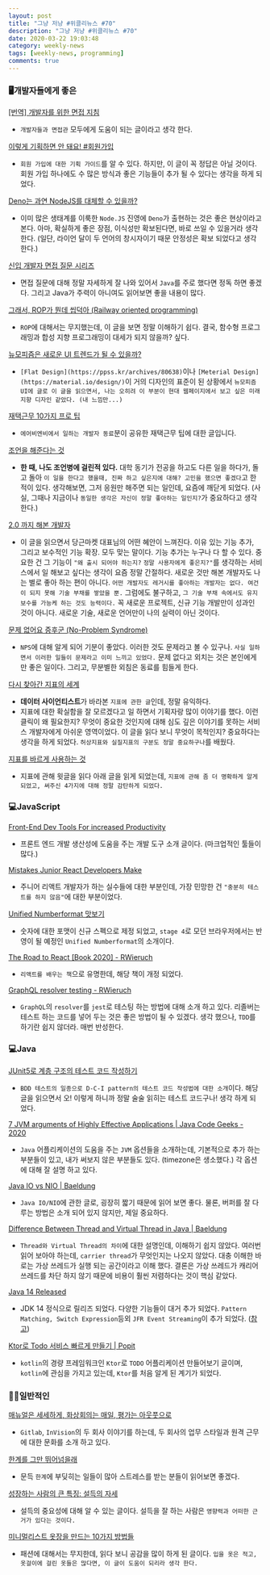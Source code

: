 ```yaml
---
layout: post
title: "그냥 저냥 #위클리뉴스 #70"
description: "그냥 저냥 #위클리뉴스 #70"
date: 2020-03-22 19:03:48
category: weekly-news
tags: [weekly-news, programming]
comments: true
---
```

  
### 🖥개발자들에게 좋은

[[번역] 개발자를 위한 면접 지침](https://blog.rhostem.com/posts/2019-01-05-developer-guide-for-interview)

- `개발자들과 면접관` 모두에게 도움이 되는 글이라고 생각 한다.

[이렇게 기획하면 안 돼요! #회원가입](https://germweapon.tistory.com/384)

- `회원 가입에 대한 기획 가이드`를 알 수 있다. 하지만, 이 글이 꼭 정답은 아닐 것이다. 회원 가입 하나에도 수 많은 방식과 좋은 기능들이 추가 될 수 있다는 생각을 하게 되었다.

[Deno는 과연 NodeJS를 대체할 수 있을까?](https://www.youtube.com/watch?v=6MeB-IWq1I4&feature=youtu.be)

- 이미 많은 생태계를 이룩한 `Node.JS` 진영에 `Deno`가 출현하는 것은 좋은 현상이라고 본다. 아마, 확실하게 좋은 장점, 이식성만 확보된다면, 바로 쓰일 수 있을거라 생각 한다. (일단, 라이언 달이 두 언어의 창시자이기 때문 안정성은 확보 되었다고 생각 한다.)

[신입 개발자 면접 질문 시리즈]([https://www.notion.so/54d624628a634c879cc93d94f54cd2d1](https://www.notion.so/54d624628a634c879cc93d94f54cd2d1))

- 면접 질문에 대해 정말 자세하게 잘 나와 있어서 `Java`를 주로 했다면 정독 하면 좋겠다. 그리고 Java가 주력이 아니여도 읽어보면 좋을 내용이 많다.

[그래서, ROP가 뭔데 씹덕아 (Railway oriented programming)](https://medium.com/@0e/%E1%84%80%E1%85%B3%E1%84%85%E1%85%A2%E1%84%89%E1%85%A5-rop%E1%84%80%E1%85%A1-%E1%84%86%E1%85%AF%E1%86%AB%E1%84%83%E1%85%A6-%E1%84%8A%E1%85%B5%E1%86%B8%E1%84%83%E1%85%A5%E1%86%A8%E1%84%8B%E1%85%A1-railway-oriented-programming-4e8070c04bda)

- `ROP`에 대해서는 무지했는데, 이 글을 보면 정말 이해하기 쉽다. 결국, 함수형 프로그래밍과 합성 지향 프로그래밍이 대세가 되지 않을까? 싶다.

[뉴모피즘은 새로운 UI 트렌드가 될 수 있을까?](https://brunch.co.kr/@cliche-cliche/32)

- `[Flat Design](https://ppss.kr/archives/80638)`이나 `[Meterial Design](https://material.io/design/)`이 거의 디자인의 표준이 된 상황에서 `뉴모피즘 UI에 글로 이 글을 읽으면서, 나는 오히려 이 부분이 현대 웹페이지에서 보고 싶은 미래 지향 디자인 같았다. (내 느낌만...)`

[재택근무 10가지 프로 팁](https://brunch.co.kr/@svillustrated/69)

- `에어비엔비에서 일하는 개발자 동료`분이 공유한 재택근무 팁에 대한 글입니다.

[조언을 해준다는 것](https://soraji.github.io/mind/2020/03/16/%EC%A1%B0%EC%96%B8%EC%9D%84%ED%95%B4%EC%A4%80%EB%8B%A4%EB%8A%94%EA%B2%83/)

- **한 때, 나도 조언병에 걸린적 있다.** 대학 동기가 전공을 하고도 다른 일을 하다가, 돌고 돌아 `이 일을 한다고 했을때, 진짜 하고 싶은지에 대해? 고민을 했으면 좋겠다`고 한 적이 있다. 생각해보면, 그저 응원만 해주면 되는 일인데, 요즘에 깨닫게 되었다. (사실, 그때나 지금이나 `동일한 생각은 자신이 정말 좋아하는 일인지?`가 중요하다고 생각 한다.)

[2.0 까지 해본 개발자](https://jojoldu.tistory.com/485)

- 이 글을 읽으면서 당근마켓 대표님의 어떤 혜안이 느껴진다. 이유 있는 기능 추가, 그리고 보수적인 기능 확장. 모두 맞는 말이다. 기능 추가는 누구나 다 할 수 있다. 중요한 건 그 기능이 `"왜 출시 되어야 하는지?` `정말 사용자에게 좋은지?"`를 생각하는 서비스에서 일 해보고 싶다는 생각이 요즘 정말 간절하다. 새로운 것만 해본 개발자도 나는 별로 좋아 하는 편이 아니다. `어떤 개발자도 레거시를 좋아하는 개발자는 없다. 여건이 되지 못해 기술 부채를 쌓았을 뿐.` 그럼에도 불구하고, `그 기술 부채 속에서도 유지보수를 가능케 하는 것도 능력이다.` 꼭 새로운 프로젝트, 신규 기능 개발만이 성과인 것이 아니다. 새로운 기술, 새로운 언어만이 나의 실력이 아닌 것이다.

[문제 없어요 증후군 (No-Problem Syndrome)](https://johngrib.github.io/wiki/no-problem-syndrome/)

- `NPS`에 대해 알게 되어 기분이 좋았다. 이러한 것도 문제라고 볼 수 있구나. `사실 일하면서 이러한 일들이 문제라고 이미 느끼고 있었다.` 문제 없다고 외치는 것은 본인에게만 좋은 일이다. 그리고, 무분별한 외침은 동료를 힘들게 한다.

[다시 찾아간 지표의 세계](https://cojette.github.io/metrics_revisited/)

- **데이터 사이언티스트**가 바라본 `지표에 관한 글`인데, 정말 유익하다.
- 지표에 대한 확실함을 잘 모르겠다고 일 하면서 기획자랑 많이 이야기를 했다. 이런 클릭이 왜 필요한지? 무엇이 중요한 것인지에 대해 심도 깊은 이야기를 못하는 서비스 개발자에게 아쉬운 영역이었다. 이 글을 읽다 보니 무엇이 목적인지? 중요하다는 생각을 하게 되었다. `허상지표와 실질지표의 구분도 정말 중요하구나`를 배웠다.

[지표를 바르게 사용하는 것](https://cojette.github.io/metric/)

- 지표에 관해 윗글을 읽다 아래 글을 읽게 되었는데, `지표에 관해 좀 더 명확하게 알게 되었고, 써주신 4가지에 대해 정말 감탄하게 되었다.`

### 💻JavaScript

[Front-End Dev Tools For increased Productivity](https://medium.com/better-programming/10-productivity-tools-for-front-end-developers-4021cdef6fcb)

- 프론트 엔드 개발 생산성에 도움을 주는 개발 도구 소개 글이다. (마크업적인 툴들이 많다.)

[Mistakes Junior React Developers Make](https://medium.com/frontend-digest/mistakes-junior-react-developers-make-c546b1af187d)

- 주니어 리액트 개발자가 하는 실수들에 대한 부분인데, 가장 민망한 건 `"충분히 테스트를 하지 않음"`에 대한 부분이었다.

[Unified Numberformat 맛보기](https://genie-youn.github.io/journal/proposal_unified_intl_numberformat_%EB%A7%9B%EB%B3%B4%EA%B8%B0.html?fbclid=IwAR2Pob_cnzojwY0fGfbVy6oR6IDqUqe5JajRuZUIo_Xr1AFdmrnU3TyHrTI)

- 숫자에 대한 포맷이 신규 스펙으로 제정 되었고, `stage 4`로 모던 브라우저에서는 반영이 될 예정인 `Unified Numberformat`의 소개이다.

[The Road to React [Book 2020] - RWieruch](https://www.robinwieruch.de/the-road-to-learn-react)

- `리액트를 배우는 책`으로 유명한데, 해당 책이 개정 되었다.

[GraphQL resolver testing - RWieruch](https://www.robinwieruch.de/graphql-resolver-testing)

- `GraphQL`의  `resolver`를 `jest`로 테스팅 하는 방법에 대해 소개 하고 있다. 리졸버는 테스트 하는 코드를 넣어 두는 것은 좋은 방법이 될 수 있겠다. 생각 했으나, `TDD`를 하기란 쉽지 않더라. 매번 반성한다.

### 💻Java

[JUnit5로 계층 구조의 테스트 코드 작성하기](https://johngrib.github.io/wiki/junit5-nested/)

- `BDD 테스트의 일종으로 D-C-I pattern의 테스트 코드 작성법에 대한 소개`이다. 해당 글을 읽으면서 오! 이렇게 하니까 정말 술술 읽히는 테스트 코드구나! 생각 하게 되었다.

[7 JVM arguments of Highly Effective Applications | Java Code Geeks - 2020](https://www.javacodegeeks.com/2020/03/7-jvm-arguments-of-highly-effective-applications.html)

- `Java` 어플리케이션의 도움을 주는 `JVM` 옵션들을 소개하는데, 기본적으로 추가 하는 부분들이 있고, 내가 써보지 않은 부분들도 있다. (timezone은 생소했다.) 각 옵션에 대해 잘 설명 하고 있다.

[Java IO vs NIO | Baeldung](https://www.baeldung.com/java-io-vs-nio)

- `Java IO/NIO`에 관한 글로, 굉장히 짧기 때문에 읽어 보면 좋다. 물론, 버퍼를 잘 다루는 방법은 소개 되어 있지 않지만, 제일 중요하다.

[Difference Between Thread and Virtual Thread in Java | Baeldung](https://www.baeldung.com/java-virtual-thread-vs-thread)

- `Thread와 Virtual Thread의 차이`에 대한 설명인데, 이해하기 쉽지 않았다. 여러번 읽어 보아야 하는데, `carrier thread`가 무엇인지는 나오지 않았다. 대충 이해한 바로는 가상 쓰레드가 실행 되는 공간이라고 이해 했다. 결론은 가상 쓰레드가 캐리어 쓰레드를 차단 하지 않기 때문에 비용이 훨씬 저렴하다는 것이 핵심 같았다.

[Java 14 Released](https://www.infoq.com/news/2020/03/java14-released/?utm_campaign=infoq_content&utm_source=infoq&utm_medium=feed&utm_term=Java)

- JDK 14 정식으로 릴리즈 되었다. 다양한 기능들이 대거 추가 되었다. `Pattern Matching, Switch Expression`등외 `JFR Event Streaming`이 추가 되었다. ([참고](https://openjdk.java.net/projects/jdk/14/))

[Ktor로 Todo 서비스 빠르게 만들기 | Popit](https://www.popit.kr/ktor%eb%a1%9c-todo-%ec%84%9c%eb%b9%84%ec%8a%a4-%eb%b9%a0%eb%a5%b4%ea%b2%8c-%eb%a7%8c%eb%93%a4%ea%b8%b0/)

- `kotlin`의 경량 프레임워크인 `Ktor`로 `TODO` 어플리케이션 만들어보기 글이며, `kotlin`에 관심을 가지고 있는데, `Ktor`를 처음 알게 된 계기가 되었다.

### 🙌🏻일반적인

[매뉴얼은 세세하게, 화상회의는 매일, 평가는 아웃풋으로](http://www.ttimes.co.kr/view.html?no=2020030212077739708)

- `Gitlab`, `InVision`의 두 회사 이야기를 하는데, 두 회사의 업무 스타일과 원격 근무에 대한 문화를 소개 하고 있다.

[한계를 그만 뛰어넘을래](https://ppss.kr/archives/213811)

- 문득 `한계`에 부딪히는 일들이 많아 스트레스를 받는 분들이 읽어보면 좋겠다.

[성장하는 사람의 큰 특징: 설득의 자세](https://ppss.kr/archives/213121)

- 설득의 중요성에 대해 알 수 있는 글이다. 설득을 잘 하는 사람은 `영향력과 어떠한 근거가 있다는 것이다.`

[미니멀리스트 옷장을 만드는 10가지 방법들](https://ppss.kr/archives/214368)

- 패션에 대해서는 무지한데, 읽다 보니 공감을 많이 하게 된 글이다. `입을 옷은 적고, 옷걸이에 걸린 옷들은 많다면, 이 글이 도움이 되리라 생각 한다.`
